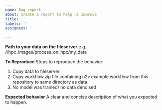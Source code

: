 ```yaml
---
name: Bug report
about: Create a report to help us improve
title: ''
labels: ''
assignees: ''

---
```


**Path to your data on the fileserver**
e.g. //hpc_images/process_on_hpc/my_data

**To Reproduce**
Steps to reproduce the behavior:
1. Copy data to fileserver
2. Copy workflow.zip file containing n2v example workflow from this repository to same directory as data
3. No model was trained/ no data denoised

**Expected behavior**
A clear and concise description of what you expected to happen.
